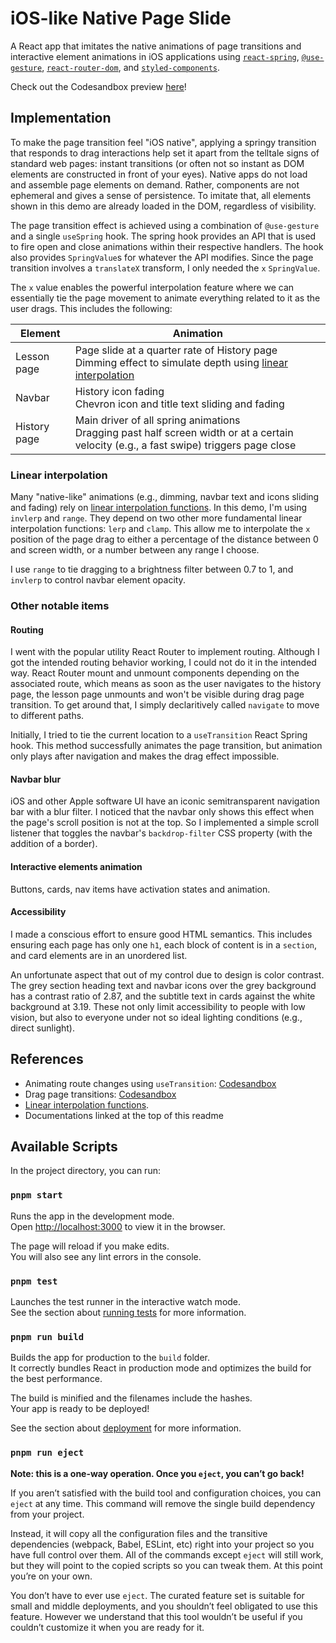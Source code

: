# iOS-like Native Page Slide

A React app that imitates the native animations of page transitions and
interactive element animations in iOS applications using
[`react-spring`](https://www.react-spring.dev/),
[`@use-gesture`](https://use-gesture.netlify.app/),
[`react-router-dom`](https://reactrouter.com/en/main), and
[`styled-components`](https://styled-components.com/).

Check out the Codesandbox preview [here](https://6fgxxh-3000.csb.app/)!

## Implementation

To make the page transition feel "iOS native", applying a springy transition
that responds to drag interactions help set it apart from the telltale signs of
standard web pages: instant transitions (or often not so instant as DOM elements
are constructed in front of your eyes). Native apps do not load and assemble
page elements on demand. Rather, components are not ephemeral and gives a sense
of persistence. To imitate that, all elements shown in this demo are already
loaded in the DOM, regardless of visibility.

The page transition effect is achieved using a combination of `@use-gesture` and
a single `useSpring` hook. The spring hook provides an API that is used to fire
open and close animations within their respective handlers. The hook also
provides `SpringValue`s for whatever the API modifies. Since the page transition
involves a `translateX` transform, I only needed the `x` `SpringValue`.

The `x` value enables the powerful interpolation feature where we can
essentially tie the page movement to animate everything related to it as the
user drags. This includes the following:

| Element      | Animation                                                                                                                                    |
| ------------ | -------------------------------------------------------------------------------------------------------------------------------------------- |
| Lesson page  | Page slide at a quarter rate of History page <br/> Dimming effect to simulate depth using [linear interpolation](#linear-interpolation)      |
| Navbar       | History icon fading <br/> Chevron icon and title text sliding and fading                                                                     |
| History page | Main driver of all spring animations <br/> Dragging past half screen width or at a certain velocity (e.g., a fast swipe) triggers page close |

### Linear interpolation

Many "native-like" animations (e.g., dimming, navbar text and icons sliding and
fading) rely on
[linear interpolation functions](https://www.trysmudford.com/blog/linear-interpolation-functions/).
In this demo, I'm using `invlerp` and `range`. They depend on two other more
fundamental linear interpolation functions: `lerp` and `clamp`. This allow me to
interpolate the `x` position of the page drag to either a percentage of the
distance between 0 and screen width, or a number between any range I choose.

I use `range` to tie dragging to a brightness filter between 0.7 to 1, and
`invlerp` to control navbar element opacity.

### Other notable items

#### Routing

I went with the popular utility React Router to implement routing. Although I
got the intended routing behavior working, I could not do it in the intended
way. React Router mount and unmount components depending on the associated
route, which means as soon as the user navigates to the history page, the lesson
page unmounts and won't be visible during drag page transition. To get around
that, I simply declaritively called `navigate` to move to different paths.

Initially, I tried to tie the current location to a `useTransition` React Spring
hook. This method successfully animates the page transition, but animation only
plays after navigation and makes the drag effect impossible.

#### Navbar blur

iOS and other Apple software UI have an iconic semitransparent navigation bar
with a blur filter. I noticed that the navbar only shows this effect when the
page's scroll position is not at the top. So I implemented a simple scroll
listener that toggles the navbar's `backdrop-filter` CSS property (with the
addition of a border).

#### Interactive elements animation

Buttons, cards, nav items have activation states and animation.

#### Accessibility

I made a conscious effort to ensure good HTML semantics. This includes ensuring
each page has only one `h1`, each block of content is in a `section`, and card
elements are in an unordered list.

An unfortunate aspect that out of my control due to design is color contrast.
The grey section heading text and navbar icons over the grey background has a
contrast ratio of 2.87, and the subtitle text in cards against the white
background at 3.19. These not only limit accessibility to people with low
vision, but also to everyone under not so ideal lighting conditions (e.g.,
direct sunlight).

## References

- Animating route changes using `useTransition`:
  [Codesandbox](https://codesandbox.io/s/jp1wr1867w?file=/src/index.js)
- Drag page transitions:
  [Codesandbox](https://codesandbox.io/s/github/pmndrs/use-gesture/tree/main/demo/src/sandboxes/action-sheet?file=/src/App.jsx)
- [Linear interpolation functions](https://www.trysmudford.com/blog/linear-interpolation-functions/).
- Documentations linked at the top of this readme

## Available Scripts

In the project directory, you can run:

### `pnpm start`

Runs the app in the development mode.\
Open [http://localhost:3000](http://localhost:3000) to view it in the browser.

The page will reload if you make edits.\
You will also see any lint errors in the console.

### `pnpm test`

Launches the test runner in the interactive watch mode.\
See the section about [running tests](https://facebook.github.io/create-react-app/docs/running-tests)
for more information.

### `pnpm run build`

Builds the app for production to the `build` folder.\
It correctly bundles React in production mode and optimizes the build for the best
performance.

The build is minified and the filenames include the hashes.\
Your app is ready to be deployed!

See the section about
[deployment](https://facebook.github.io/create-react-app/docs/deployment) for
more information.

### `pnpm run eject`

**Note: this is a one-way operation. Once you `eject`, you can’t go back!**

If you aren’t satisfied with the build tool and configuration choices, you can
`eject` at any time. This command will remove the single build dependency from
your project.

Instead, it will copy all the configuration files and the transitive
dependencies (webpack, Babel, ESLint, etc) right into your project so you have
full control over them. All of the commands except `eject` will still work, but
they will point to the copied scripts so you can tweak them. At this point
you’re on your own.

You don’t have to ever use `eject`. The curated feature set is suitable for
small and middle deployments, and you shouldn’t feel obligated to use this
feature. However we understand that this tool wouldn’t be useful if you couldn’t
customize it when you are ready for it.
